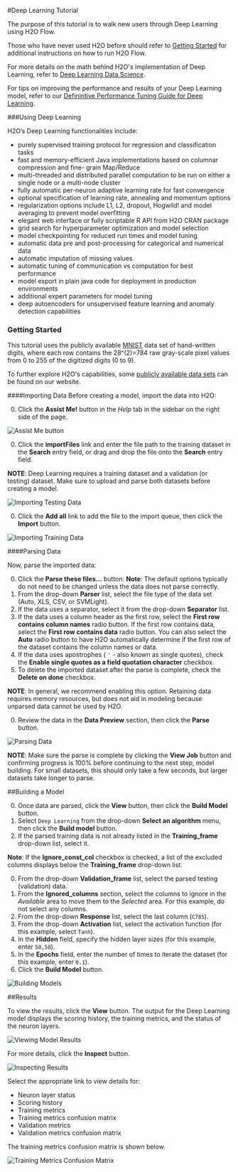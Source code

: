 #Deep Learning Tutorial

The purpose of this tutorial is to walk new users through Deep Learning using H2O Flow. 

Those who have never used H2O before should refer to <a href="https://github.com/h2oai/h2o-dev/blob/master/h2o-docs/src/product/flow/README.md" target="_blank">Getting Started</a> for additional instructions on how to run H2O Flow.

For more details on the math behind H2O's implementation of Deep Learning, refer to <a href="http://docs.h2o.ai/datascience/deeplearning.html" target="_blank">Deep Learning Data Science</a>. 

For tips on improving the performance and results of your Deep Learning model, refer to our <a href="http://h2o.ai/blog/2015/02/deep-learning-performance/" target="_blank">Definintive Performance Tuning Guide for Deep Learning</a>.

###Using Deep Learning

H2O’s Deep Learning functionalities include:

- purely supervised training protocol for regression and classification tasks
- fast and memory-efficient Java implementations based on columnar compression and fine- grain Map/Reduce
- multi-threaded and distributed parallel computation to be run on either a single node or a multi-node cluster
- fully automatic per-neuron adaptive learning rate for fast convergence
- optional specification of learning rate, annealing and momentum options
- regularization options include L1, L2, dropout, Hogwild! and model averaging to prevent model overfitting
- elegant web interface or fully scriptable R API from H2O CRAN package
- grid search for hyperparameter optimization and model selection
- model checkpointing for reduced run times and model tuning
- automatic data pre and post-processing for categorical and numerical data
- automatic imputation of missing values
- automatic tuning of communication vs computation for best performance
- model export in plain java code for deployment in production environments
- additional expert parameters for model tuning
- deep autoencoders for unsupervised feature learning and anomaly detection capabilities 


### Getting Started
This tutorial uses the publicly available <a href="http://yann.lecun.com/exdb/mnist/" target="_blank"> MNIST</a> data set of hand-written digits, where each row contains the 28^(2)=784 raw gray-scale pixel values from 0 to 255 of the digitized digits (0 to 9). 

To further explore H2O's capabilities, some <a href="http://docs.h2o.ai/resources/publicdata.html" target="_blank">publicly available data sets</a> can be found on our website. 


####Importing Data
Before creating a model, import the data into H2O:

0. Click the **Assist Me!** button in the *Help* tab in the sidebar on the right side of the page. 

 ![Assist Me button](../images/AssistButton.png)

0. Click the **importFiles** link and enter the file path to the training dataset in the **Search** entry field, or drag and drop the file onto the **Search** entry field. 

  **NOTE**: Deep Learning requires a training dataset and a validation (or testing) dataset. Make sure to upload and parse both datasets before creating a model. 

  ![Importing Testing Data](../images/DL_importFile_test.png)

0. Click the **Add all** link to add the file to the import queue, then click the **Import** button. 

  ![Importing Training Data](../images/DL_importFile_train.png)


####Parsing Data

Now, parse the imported data: 

0. Click the **Parse these files...** button. 
**Note**: The default options typically do not need to be changed unless the data does not parse correctly. 
0. From the drop-down **Parser** list, select the file type of the data set (Auto, XLS, CSV, or SVMLight). 
0. If the data uses a separator, select it from the drop-down **Separator** list. 
0. If the data uses a column header as the first row, select the **First row contains column names** radio button. If the first row contains data, select the **First row contains data** radio button. You can also select the **Auto** radio button to have H2O automatically determine if the first row of the dataset contains the column names or data. 
0. If the data uses apostrophes ( `'` - also known as single quotes), check the **Enable single quotes as a field quotation character** checkbox. 
0. To delete the imported dataset after the parse is complete, check the **Delete on done** checkbox. 

  **NOTE**: In general, we recommend enabling this option. Retaining data requires memory resources, but does not aid in modeling because unparsed data cannot be used by H2O.

0. Review the data in the **Data Preview** section, then click the **Parse** button.  

  ![Parsing Data](../images/DL_Parse.png)
  
  **NOTE**: Make sure the parse is complete by clicking the **View Job** button and confirming progress is 100% before continuing to the next step, model building. For small datasets, this should only take a few seconds, but larger datasets take longer to parse.

##Building a Model

0. Once data are parsed, click the **View** button, then click the **Build Model** button. 
0. Select `Deep Learning` from the drop-down **Select an algorithm** menu, then click the **Build model** button. 
0. If the parsed training data is not already listed in the **Training_frame** drop-down list, select it. 

  **Note**: If the **Ignore\_const\_col** checkbox is checked, a list of the excluded columns displays below the **Training_frame** drop-down list. 

0. From the drop-down **Validation_frame** list, select the parsed testing (validation) data. 
0. From the **Ignored_columns** section, select the columns to ignore in the *Available* area to move them to the *Selected* area. For this example, do not select any columns. 
0. From the drop-down **Response** list, select the last column (`C785`). 
0. From the drop-down **Activation** list, select the activation function (for this example, select `Tanh`). 
0. In the **Hidden** field, specify the hidden layer sizes (for this example, enter `50,50`). 
0. In the **Epochs** field, enter the number of times to iterate the dataset (for this example, enter `0.1`). 
0. Click the **Build Model** button.

  ![Building Models](../images/DL_BuildModel.png)

##Results

 To view the results, click the **View** button. The output for the Deep Learning model displays the scoring history, the training metrics, and the status of the neuron layers. 
  
   ![Viewing Model Results](../images/DL_Results.png)
   
 For more details, click the **Inspect** button. 
 
  ![Inspecting Results](../images/DL_Inspect.png)
  
 
 Select the appropriate link to view details for: 
 
 - Neuron layer status
 - Scoring history
 - Training metrics
 - Training metrics confusion matrix
 - Validation metrics
 - Validation metrics confusion matrix

The training metrics confusion matrix is shown below. 

   ![Training Metrics Confusion Matrix](../images/DL_Inspect_Conf.png)
